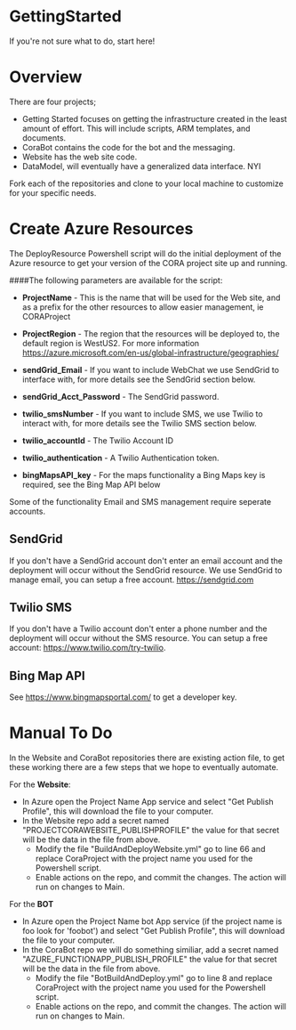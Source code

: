 
# GettingStarted
If you're not sure what to do, start here!

# Overview
There are four projects; 
- Getting Started focuses on getting the infrastructure created in the least amount of effort.  This will include scripts, ARM templates, and documents.
- CoraBot contains the code for the bot and the messaging.
- Website has the web site code.
- DataModel, will eventually have a generalized data interface.  NYI

Fork each of the repositories and clone to your local machine to customize for your specific needs.

# Create Azure Resources
The DeployResource Powershell script will do the initial deployment of the Azure resource to get your version of the CORA project site up and running.

####The following parameters are available for the script:
- **ProjectName** - This is the name that will be used for the Web site, and as a prefix for the other resources to allow easier management, ie CORAProject
- **ProjectRegion** - The region that the resources will be deployed to, the default region is WestUS2.  For more information https://azure.microsoft.com/en-us/global-infrastructure/geographies/

- **sendGrid_Email** - If you want to include WebChat we use SendGrid to interface with, for more details see the SendGrid section below.
- **sendGrid_Acct_Password** - The SendGrid password.

- **twilio_smsNumber** - If you want to include SMS, we use Twilio to interact with, for more details see the Twilio SMS section below.
- **twilio_accountId** - The Twilio Account ID
- **twilio_authentication** - A Twilio Authentication token.

- **bingMapsAPI_key** - For the maps functionality a Bing Maps key is required, see the Bing Map API below

Some of the functionality Email and SMS management require seperate accounts.
## SendGrid
If you don't have a SendGrid account don't enter an email account and the deployment will occur without the SendGrid resource. We use SendGrid to manage email, you can setup a free account. https://sendgrid.com
## Twilio SMS 
If you don't have a Twilio account don't enter a phone number and the deployment will occur without the SMS resource. You can setup a free account: https://www.twilio.com/try-twilio.
## Bing Map API
See https://www.bingmapsportal.com/ to get a developer key.

# Manual To Do

In the Website and CoraBot repositories there are existing action file, to get these working there are a few steps that we hope to eventually automate.

For the **Website**:
- In Azure open the Project Name App service and select "Get Publish Profile", this will download the file to your computer.
- In the Website repo add a secret named "PROJECTCORAWEBSITE_PUBLISHPROFILE" the value for that secret will be the data in the file from above.
    - Modify the file "BuildAndDeployWebsite.yml" go to line 66 and replace CoraProject with the project name you used for the Powershell script.
    - Enable actions on the repo, and commit the changes.  The action will run on changes to Main.
    
For the **BOT**
- In Azure open the Project Name bot App service (if the project name is foo look for 'foobot') and select "Get Publish Profile", this will download the file to your computer.
- In the CoraBot repo we will do something similiar, add a secret named "AZURE_FUNCTIONAPP_PUBLISH_PROFILE" the value for that secret will be the data in the file from above.
    - Modify the file "BotBuildAndDeploy.yml" go to line 8 and replace CoraProject with the project name you used for the Powershell script.
    - Enable actions on the repo, and commit the changes.  The action will run on changes to Main.


